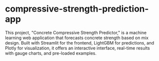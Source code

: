 # compressive-strength-prediction-app
This project, "Concrete Compressive Strength Predictor," is a machine learning web application that forecasts concrete strength based on mix design. Built with Streamlit for the frontend, LightGBM for predictions, and Plotly for visualization, it offers an interactive interface, real-time results with gauge charts, and pre-loaded examples.
